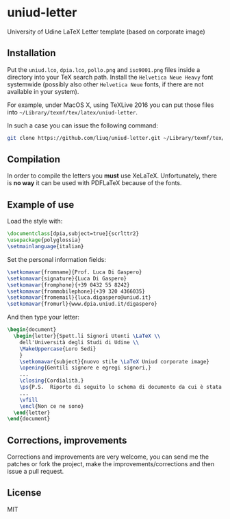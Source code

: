 # uniud-letter
University of Udine LaTeX Letter template (based on corporate image)

## Installation

Put the `uniud.lco`, `dpia.lco`, `pollo.png` and `iso9001.png` files inside a directory into your TeX search path. Install the `Helvetica Neue Heavy` font systemwide (possibly also other `Helvetica Neue` fonts, if there are not available in your system).

For example, under MacOS X, using TeXLive 2016 you can put those files into `~/Library/texmf/tex/latex/uniud-letter`.

In such a case you can issue the following command:

```bash
git clone https://github.com/liuq/uniud-letter.git ~/Library/texmf/tex/latex/uniud-letter
```

## Compilation

In order to compile the letters you **must** use XeLaTeX. Unfortunately, there is **no way** it can be used with PDFLaTeX because of the fonts.

## Example of use

Load the style with:

```LaTeX
\documentclass[dpia,subject=true]{scrlttr2}
\usepackage{polyglossia}
\setmainlanguage{italian}
```

Set the personal information fields:

```LaTeX
\setkomavar{fromname}{Prof. Luca Di Gaspero}
\setkomavar{signature}{Luca Di Gaspero}
\setkomavar{fromphone}{+39 0432 55 8242}
\setkomavar{frommobilephone}{+39 320 4366035}
\setkomavar{fromemail}{luca.digaspero@uniud.it}
\setkomavar{fromurl}{www.dpia.uniud.it/digaspero}
```

And then type your letter:

```LaTeX
\begin{document}
  \begin{letter}{Spett.li Signori Utenti \LaTeX \\
    dell'Università degli Studi di Udine \\
    \MakeUppercase{Loro Sedi}
    }
    \setkomavar{subject}{nuovo stile \LaTeX Uniud corporate image}
    \opening{Gentili signore e egregi signori,}
    ...
    \closing{Cordialità,}
    \ps{P.S.  Riporto di seguito lo schema di documento da cui è stata ottenuta questa lettera.}
    ...
    \vfill
    \encl{Non ce ne sono}
  \end{letter}
\end{document}
```

## Corrections, improvements

Corrections and improvements are very welcome, you can send me the patches or fork the project, make the improvements/corrections and then issue a pull request.

## License

MIT